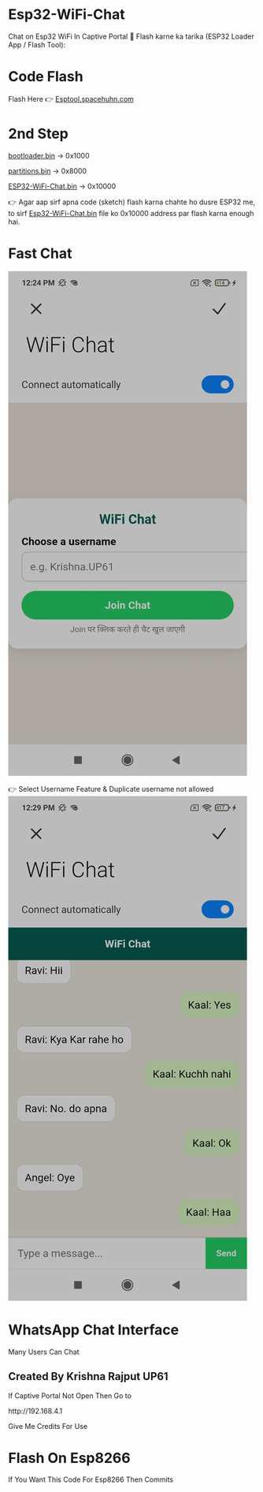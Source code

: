 # Esp32-WiFi-Chat

Chat on Esp32 WiFi In Captive Portal
🔹 Flash karne ka tarika (ESP32 Loader App / Flash Tool):
# Code Flash
Flash Here 👉  <a href="https://esptool.spacehuhn.com">Esptool.spacehuhn.com</a>
# 2nd Step
<a href="https://github.com/esp32king/Esp32-WiFi-Chat/raw/refs/heads/main/bootloader.bin">bootloader.bin</a> → 0x1000

<a href="https://github.com/esp32king/Esp32-WiFi-Chat/raw/refs/heads/main/bootloader.bin">partitions.bin</a> → 0x8000

<a href="https://github.com/esp32king/Esp32-WiFi-Chat/raw/refs/heads/main/Esp32-WiFi-Chat-On-Captive-Portal.bin">ESP32-WiFi-Chat.bin</a> → 0x10000


👉 Agar aap sirf apna code (sketch) flash karna chahte ho dusre ESP32 me, to sirf <a href="https://github.com/esp32king/Esp32-WiFi-Chat/raw/refs/heads/main/Esp32-WiFi-Chat-On-Captive-Portal.bin">Esp32-WiFi-Chat.bin</a> file ko 0x10000 address par flash karna enough hai.
# Fast Chat
<img src="https://raw.githubusercontent.com/esp32king/Esp32-WiFi-Chat/refs/heads/main/Files/ScreenShot2.jpg"></img>

👉 Select Username Feature & Duplicate username not allowed
<img src="https://raw.githubusercontent.com/esp32king/Esp32-WiFi-Chat/refs/heads/main/Files/ScreenShot.jpg"></img>


# WhatsApp Chat Interface 

Many Users Can Chat 

<h2>Created By Krishna Rajput UP61</h2>
If Captive Portal Not Open Then Go to <p>http://192.168.4.1</p>

Give Me Credits For Use
# Flash On Esp8266
If You Want This Code For Esp8266 Then Commits 
